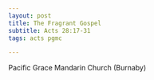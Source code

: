 ```yaml
---
layout: post
title: The Fragrant Gospel
subtitle: Acts 28:17-31
tags: acts pgmc

---
```

Pacific Grace Mandarin Church (Burnaby)
